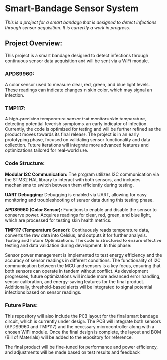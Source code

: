 # Smart-Bandage Sensor System
*This is a project for a smart bandage that is designed to detect infections through sensor acquisition. It is currently a work in progress.* 

## Project Overview:
This project is a smart bandage designed to detect infections through continuous sensor data acquisition and will be sent via a WiFi module. 

### APDS9960: 
A color sensor used to measure clear, red, green, and blue light levels. These readings can indicate changes in skin color, which may signal an infection.
### TMP117: 
A high-precision temperature sensor that monitors skin temperature, detecting potential feverish symptoms, an early indicator of infection.
Currently, the code is optimized for testing and will be further refined as the product moves towards its final release. The project is in an early prototyping phase, focused on validating sensor functionality and data collection. Future iterations will integrate more advanced features and optimizations tailored for real-world use.

### Code Structure:
**Modular I2C Communication:** The program utilizes I2C communication via the STM32 HAL library to interact with both sensors, and includes mechanisms to switch between them efficiently during testing.

**UART Debugging:** Debugging is enabled via UART, allowing for easy monitoring and troubleshooting of sensor data during this testing phase.

**APDS9960 (Color Sensor):**
Functions to enable and disable the sensor to conserve power.
Acquires readings for clear, red, green, and blue light, which are processed for testing skin health metrics.

**TMP117 (Temperature Sensor):**
Continuously reads temperature data, converts the raw data into Celsius, and outputs it for further analysis.
Testing and Future Optimizations:
The code is structured to ensure effective testing and data validation during development. In this phase:

Sensor power management is implemented to test energy efficiency and the accuracy of sensor readings in different conditions.
The functionality of I2C communication between the MCU and sensors is a key focus, ensuring that both sensors can operate in tandem without conflict.
As development progresses, future optimizations will include more advanced error handling, sensor calibration, and energy-saving features for the final product. Additionally, threshold-based alerts will be integrated to signal potential infections based on sensor readings.

### Future Plans:
This repository will also include the PCB layout for the final smart bandage circuit, which is currently under design. The PCB will integrate both sensors (APDS9960 and TMP117) and the necessary microcontroller along with a chosen WiFI module. Once the final design is complete, the layout and BOM (Bill of Materials) will be added to the repository for reference.

The final product will be fine-tuned for performance and power efficiency, and adjustments will be made based on test results and feedback
